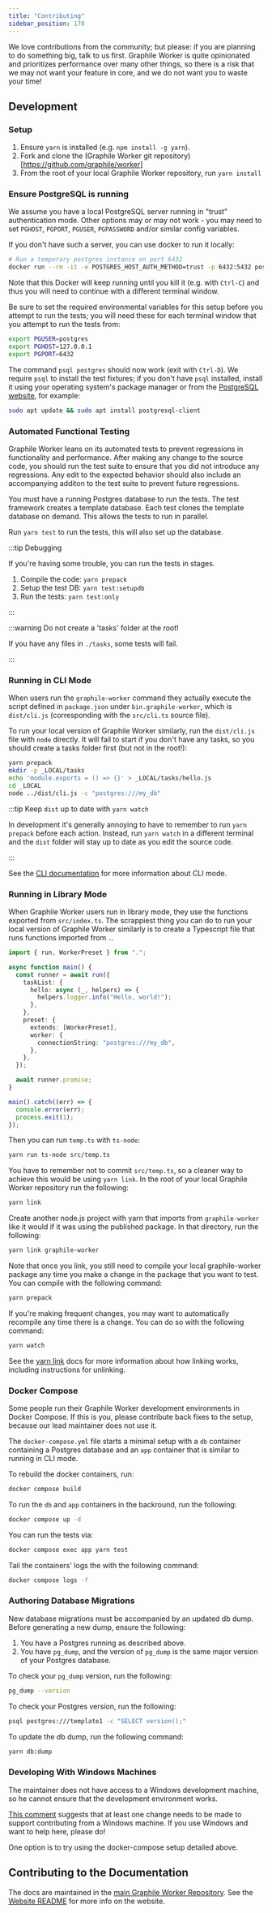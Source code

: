 ```yaml
---
title: "Contributing"
sidebar_position: 170
---
```


We love contributions from the community; but please: if you are planning to do
something big, talk to us first. Graphile Worker is quite opinionated and
prioritizes performance over many other things, so there is a risk that we may
not want your feature in core, and we do not want you to waste your time!

## Development

### Setup

1. Ensure `yarn` is installed (e.g. `npm install -g yarn`).
2. Fork and clone the (Graphile Worker git
   repository)[https://github.com/graphile/worker]
3. From the root of your local Graphile Worker repository, run `yarn install`

### Ensure PostgreSQL is running

We assume you have a local PostgreSQL server running in "trust" authentication
mode. Other options may or may not work - you may need to set `PGHOST`,
`PGPORT`, `PGUSER`, `PGPASSWORD` and/or similar config variables.

If you don't have such a server, you can use docker to run it locally:

```bash
# Run a temporary postgres instance on port 6432
docker run --rm -it -e POSTGRES_HOST_AUTH_METHOD=trust -p 6432:5432 postgres:17
```

Note that this Docker will keep running until you kill it (e.g. with `Ctrl-C`)
and thus you will need to continue with a different terminal window.

Be sure to set the required environmental variables for this setup before you
attempt to run the tests; you will need these for each terminal window that you
attempt to run the tests from:

```bash
export PGUSER=postgres
export PGHOST=127.0.0.1
export PGPORT=6432
```

The command `psql postgres` should now work (exit with `Ctrl-D`). We require
`psql` to install the test fixtures; if you don't have `psql` installed, install
it using your operating system's package manager or from the
[PostgreSQL website](https://www.postgresql.org/download/), for example:

```bash
sudo apt update && sudo apt install postgresql-client
```

### Automated Functional Testing

Graphile Worker leans on its automated tests to prevent regressions in
functionality and performance. After making any change to the source code, you
should run the test suite to ensure that you did not introduce any regressions.
Any edit to the expected behavior should also include an accompanying additon to
the test suite to prevent future regressions.

You must have a running Postgres database to run the tests. The test framework
creates a template database. Each test clones the template database on demand.
This allows the tests to run in parallel.

Run `yarn test` to run the tests, this will also set up the database.

:::tip Debugging

If you're having some trouble, you can run the tests in stages.

1. Compile the code: `yarn prepack`
2. Setup the test DB: `yarn test:setupdb`
3. Run the tests: `yarn test:only`

:::

:::warning Do not create a 'tasks' folder at the root!

If you have any files in `./tasks`, some tests will fail.

:::

### Running in CLI Mode

When users run the `graphile-worker` command they actually execute the script
defined in `package.json` under `bin.graphile-worker`, which is `dist/cli.js`
(corresponding with the `src/cli.ts` source file).

To run your local version of Graphile Worker similarly, run the `dist/cli.js`
file with `node` directly. It will fail to start if you don't have any tasks, so
you should create a tasks folder first (but not in the root!):

```sh
yarn prepack
mkdir -p _LOCAL/tasks
echo 'module.exports = () => {}' > _LOCAL/tasks/hello.js
cd _LOCAL
node ../dist/cli.js -c "postgres:///my_db"
```

:::tip Keep `dist` up to date with `yarn watch`

In development it's generally annoying to have to remember to run `yarn prepack`
before each action. Instead, run `yarn watch` in a different terminal and the
`dist` folder will stay up to date as you edit the source code.

:::

See the [CLI documentation](./cli/run.md) for more information about CLI mode.

### Running in Library Mode

When Graphile Worker users run in library mode, they use the functions exported
from `src/index.ts`. The scrappiest thing you can do to run your local version
of Graphile Worker similarly is to create a Typescript file that runs functions
imported from `.`.

```ts title="src/temp.ts"
import { run, WorkerPreset } from ".";

async function main() {
  const runner = await run({
    taskList: {
      hello: async (_, helpers) => {
        helpers.logger.info("Hello, world!");
      },
    },
    preset: {
      extends: [WorkerPreset],
      worker: {
        connectionString: "postgres:///my_db",
      },
    },
  });

  await runner.promise;
}

main().catch((err) => {
  console.error(err);
  process.exit(1);
});
```

Then you can run `temp.ts` with `ts-node`:

```sh
yarn run ts-node src/temp.ts
```

You have to remember not to commit `src/temp.ts`, so a cleaner way to achieve
this would be using `yarn link`. In the root of your local Graphile Worker
repository run the following:

```sh
yarn link
```

Create another node.js project with yarn that imports from `graphile-worker`
like it would if it was using the published package. In that directory, run the
following:

```sh
yarn link graphile-worker
```

Note that once you link, you still need to compile your local graphile-worker
package any time you make a change in the package that you want to test. You can
compile with the following command:

```sh
yarn prepack
```

If you're making frequent changes, you may want to automatically recompile any
time there is a change. You can do so with the following command:

```sh
yarn watch
```

See the [yarn link](https://classic.yarnpkg.com/lang/en/docs/cli/link/) docs for
more information about how linking works, including instructions for unlinking.

### Docker Compose

Some people run their Graphile Worker development environments in Docker
Compose. If this is you, please contribute back fixes to the setup, because our
lead maintainer does not use it.

The `docker-compose.yml` file starts a minimal setup with a `db` container
containing a Postgres database and an `app` container that is similar to running
in CLI mode.

To rebuild the docker containers, run:

```sh
docker compose build
```

To run the `db` and `app` containers in the backround, run the following:

```sh
docker compose up -d
```

You can run the tests via:

```sh
docker compose exec app yarn test
```

Tail the containers' logs the with the following command:

```sh
docker compose logs -f
```

### Authoring Database Migrations

New database migrations must be accompanied by an updated db dump. Before
generating a new dump, ensure the following:

1. You have a Postgres running as described above.
2. You have `pg_dump`, and the version of `pg_dump` is the same major version of
   your Postgres database.

To check your `pg_dump` version, run the following:

```sh
pg_dump --version
```

To check your Postgres version, run the following:

```sh
psql postgres:///template1 -c "SELECT version();"
```

To update the db dump, run the following command:

```sh
yarn db:dump
```

### Developing With Windows Machines

The maintainer does not have access to a Windows development machine, so he
cannot ensure that the development environment works.

[This comment](https://github.com/graphile/worker/pull/316#issuecomment-1427173046)
suggests that at least one change needs to be made to support contributing from
a Windows machine. If you use Windows and want to help here, please do!

One option is to try using the docker-compose setup detailed above.

## Contributing to the Documentation

The docs are maintained in the
[main Graphile Worker Repository](https://github.com/graphile/worker/tree/main/website/docs).
See the
[Website README](https://github.com/graphile/worker/blob/main/website/README.md)
for more info on the website.
